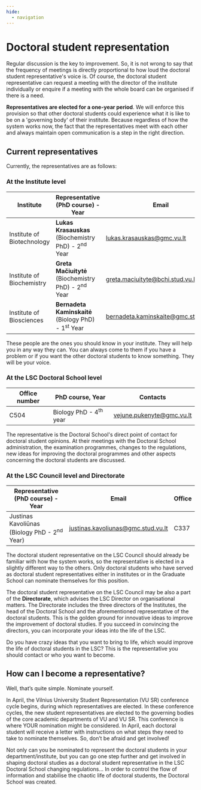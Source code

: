 ```yaml
---
hide:
  - navigation
---
```


# Doctoral student representation

Regular discussion is the key to improvement. So, it is not wrong to say that the frequency of
meetings is directly proportional to how loud the doctoral student representative's voice is.
Of course, the doctoral student representative can request a meeting with the director of the
institute individually or enquire if a meeting with the whole board can be organised if there is
a need.

**Representatives are elected for a one-year period**. We will enforce this provision so that
other doctoral students could experience what it is like to be on a 'governing body' of their
institute. Because regardless of how the system works now, the fact that the representatives
meet with each other and always maintain open communication is a step in the right
direction.

## Current representatives

Currently, the representatives are as follows:

### At the Institute level


| Institute | Representative (PhD course) - Year | Email | Office |
| --- | --- | --- | --- |
| Institute of Biotechnology | **Lukas Krasauskas** (Biochemistry PhD) - 2<sup>nd</sup> Year | lukas.krasauskas@gmc.vu.lt | C449 |
| Institute of Biochemistry | **Greta Mačiuitytė** (Biochemistry PhD) - 2<sup>nd</sup> Year | greta.maciuityte@bchi.stud.vu.lt | C411 |
| Institute of Biosciences | **Bernadeta Kaminskaitė** (Biology PhD) - 1<sup>st</sup> Year | bernadeta.kaminskaite@gmc.stud.vu.lt | V429 |


These people are the ones you should know in your institute. They will help you in any way
they can. You can always come to them if you have a problem or if you want the other
doctoral students to know something. They will be your voice.

### At the LSC Doctoral School level 


| Office number | PhD course, Year | Contacts |
| --- | --- | --- |
| C504 | Biology PhD - 4<sup>th</sup> year | vejune.pukenyte@gmc.vu.lt |


The representative is the Doctoral School's direct point of contact for doctoral student
opinions. At their meetings with the Doctoral School administration, the examination
programmes, changes to the regulations, new ideas for improving the doctoral programmes
and other aspects concerning the doctoral students are discussed.

### At the LSC Council level and Directorate


| Representative (PhD course) - Year | Email | Office |
| --- | --- | --- |
| Justinas Kavoliūnas (Biology PhD - 2<sup>nd</sup> Year) | justinas.kavoliunas@gmc.stud.vu.lt | C337 |


The doctoral student representative on the LSC Council should already be familiar with how
the system works, so the representative is elected in a slightly different way to the others.
Only doctoral students who have served as doctoral student representatives either in
institutes or in the Graduate School can nominate themselves for this position.

The doctoral student representative on the LSC Council may be also a part of the
**Directorate**, which advises the LSC Director on organisational matters. The Directorate
includes the three directors of the Institutes, the head of the Doctoral School and the
aforementioned representative of the doctoral students. This is the golden ground for
innovative ideas to improve the improvement of doctoral studies. If you succeed in
convincing the directors, you can incorporate your ideas into the life of the LSC.

Do you have crazy ideas that you want to bring to life, which would improve the life of
doctoral students in the LSC? This is the representative you should
contact or who you want to become.

## How can I become a representative? 

Well, that’s quite simple. Nominate yourself.

In April, the Vilnius University Student Representation (VU SR) conference cycle begins,
during which representatives are elected. In these conference cycles, the new student
representatives are elected to the governing bodies of the core academic departments of VU
and VU SR. This conference is where YOUR nomination might be considered. In April, each
doctoral student will receive a letter with instructions on what steps they need to take to
nominate themselves. So, don’t be afraid and get involved!

Not only can you be nominated to represent the doctoral students in your
department/institute, but you can go one step further and get involved in shaping doctoral
studies as a doctoral student representative in the LSC Doctoral School changing
regulations… In order to control the flow of information and stabilise the chaotic life of
doctoral students, the Doctoral School was created.
